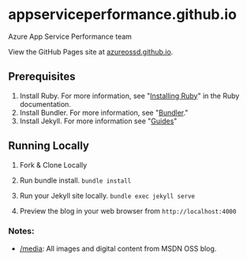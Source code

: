 # appserviceperformance.github.io
Azure App Service Performance team


View the GitHub Pages site at [azureossd.github.io](https://azureossd.github.io/).

## Prerequisites
1. Install Ruby. For more information, see "[Installing Ruby](https://www.ruby-lang.org/en/documentation/installation/)" in the Ruby documentation.
2. Install Bundler. For more information, see "[Bundler](https://bundler.io/)."
3. Install Jekyll. For more information see "[Guides](https://jekyllrb.com/docs/installation/)"

## Running Locally
1. Fork & Clone Locally
2. Run bundle install.
``
bundle install
``

3. Run your Jekyll site locally.
``
bundle exec jekyll serve
``

4. Preview the blog in your web browser from `http://localhost:4000`

### Notes:
- [/media](/media): All images and digital content from MSDN OSS blog.